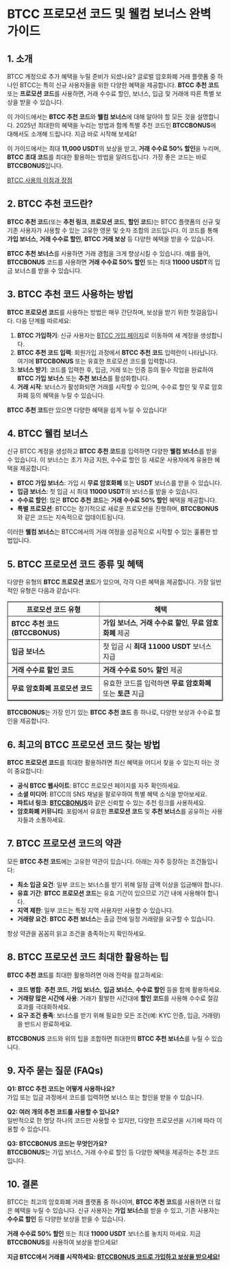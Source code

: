 <h1>BTCC 프로모션 코드 및 웰컴 보너스 완벽 가이드</h1>
<h2>1. 소개</h2>
<p>BTCC 계정으로 추가 혜택을 누릴 준비가 되셨나요? 글로벌 암호화폐 거래 플랫폼 중 하나인 BTCC는 특히 신규 사용자들을 위한 다양한 혜택을 제공합니다. <strong>BTCC 추천 코드</strong> 또는 <strong>프로모션 코드</strong>를 사용하면, 거래 수수료 할인, 보너스, 입금 및 거래에 따른 특별 보상을 받을 수 있습니다.</p>
<p>이 가이드에서는 <strong>BTCC 추천 코드</strong>와 <strong>웰컴 보너스</strong>에 대해 알아야 할 모든 것을 설명합니다. 2025년 최대한의 혜택을 누리는 방법과 함께 특별 추천 코드인 <strong>BTCCBONUS</strong>에 대해서도 소개해 드립니다. 지금 바로 시작해 보세요!</p>
<p>이 가이드에서는 최대 <strong>11,000 USDT</strong>의 보상을 받고, <strong>거래 수수료 50% 할인</strong>을 누리며, <strong>BTCC 초대 코드</strong>를 최대한 활용하는 방법을 알려드립니다. 가장 좋은 코드는 바로 <strong>BTCCBONUS</strong>입니다.</p>
<p><a href="https://partner.btcc.com/us/c/BTCCBONUS/9303" target="_blank">BTCC 사용의 이점과 장점</a></p>

<img src="https://images.mirror-media.xyz/publication-images/oNWY6T4Y7h8h0ZvE5VTje.png?height=500&amp;width=1000" decoding="async" data-nimg="fill" class="css-xah9so" style="position: absolute; inset: 0px; box-sizing: border-box; padding: 0px; border: none; margin: auto; display: block; width: 0px; height: 0px; min-width: 100%; max-width: 100%; min-height: 100%; max-height: 100%;">

<h2>2. BTCC 추천 코드란?</h2>
<p><strong>BTCC 추천 코드</strong>(또는 <strong>추천 링크</strong>, <strong>프로모션 코드</strong>, <strong>할인 코드</strong>)는 BTCC 플랫폼의 신규 및 기존 사용자가 사용할 수 있는 고유한 영문 및 숫자 조합의 코드입니다. 이 코드를 통해 <strong>가입 보너스</strong>, <strong>거래 수수료 할인</strong>, <strong>BTCC 거래 보상</strong> 등 다양한 혜택을 받을 수 있습니다.</p>
<p><strong>BTCC 추천 보너스</strong>를 사용하면 거래 경험을 크게 향상시킬 수 있습니다. 예를 들어, <strong>BTCCBONUS</strong> 코드를 사용하면 <strong>거래 수수료 50% 할인</strong> 또는 최대 <strong>11000 USDT</strong>의 입금 보너스를 받을 수 있습니다.</p>

<h2>3. BTCC 추천 코드 사용하는 방법</h2>
<p><strong>BTCC 프로모션 코드</strong>를 사용하는 방법은 매우 간단하며, 보상을 받기 위한 첫걸음입니다. 다음 단계를 따르세요:</p>
<ol>
<li><strong>BTCC 가입하기</strong>: 신규 사용자는 <a href="https://partner.btcc.com/us/c/BTCCBONUS/9303">BTCC 가입 페이지</a>로 이동하여 새 계정을 생성합니다.</li>
<li><strong>BTCC 추천 코드 입력</strong>: 회원가입 과정에서 <strong>BTCC 추천 코드</strong> 입력란이 나타납니다. 여기에 <strong>BTCCBONUS</strong> 또는 유효한 프로모션 코드를 입력합니다.</li>
<li><strong>보너스 받기</strong>: 코드를 입력한 후, 입금, 거래 또는 인증 등의 필수 작업을 완료하여 <strong>BTCC 가입 보너스</strong> 또는 <strong>추천 보너스</strong>를 활성화합니다.</li>
<li><strong>거래 시작</strong>: 보너스가 활성화되면 거래를 시작할 수 있으며, 수수료 할인 및 무료 암호화폐 등의 혜택을 누릴 수 있습니다.</li>
</ol>
<p><strong>BTCC 추천 코드</strong>만 있으면 다양한 혜택을 쉽게 누릴 수 있습니다!</p>

<h2>4. BTCC 웰컴 보너스</h2>
<p>신규 BTCC 계정을 생성하고 <strong>BTCC 추천 코드</strong>를 입력하면 다양한 <strong>웰컴 보너스</strong>를 받을 수 있습니다. 이 보너스는 초기 자금 지원, 수수료 할인 등 새로운 사용자에게 유용한 혜택을 제공합니다:</p>
<ul>
<li><strong>BTCC 가입 보너스</strong>: 가입 시 <strong>무료 암호화폐</strong> 또는 <strong>USDT</strong> 보너스를 받을 수 있습니다.</li>
<li><strong>입금 보너스</strong>: 첫 입금 시 최대 <strong>11000 USDT</strong>의 보너스를 받을 수 있습니다.</li>
<li><strong>수수료 할인</strong>: 많은 <strong>BTCC 추천 코드</strong>는 <strong>거래 수수료 50% 할인</strong> 혜택을 제공합니다.</li>
<li><strong>특별 프로모션</strong>: BTCC는 정기적으로 새로운 프로모션을 진행하며, <strong>BTCCBONUS</strong>와 같은 코드는 지속적으로 업데이트됩니다.</li>
</ul>
<p>이러한 <strong>웰컴 보너스</strong>는 BTCC에서의 거래 여정을 성공적으로 시작할 수 있는 훌륭한 방법입니다.</p>

<h2>5. BTCC 프로모션 코드 종류 및 혜택</h2>
<p>다양한 유형의 <strong>BTCC 프로모션 코드</strong>가 있으며, 각각 다른 혜택을 제공합니다. 가장 일반적인 유형은 다음과 같습니다:</p>
<table border="1">
<thead>
<tr>
<th>프로모션 코드 유형</th>
<th>혜택</th>
</tr>
</thead>
<tbody>
<tr>
<td><strong>BTCC 추천 코드 (BTCCBONUS)</strong></td>
<td><strong>가입 보너스</strong>, <strong>거래 수수료 할인</strong>, <strong>무료 암호화폐</strong> 제공</td>
</tr>
<tr>
<td><strong>입금 보너스</strong></td>
<td>첫 입금 시 <strong>최대 11000 USDT</strong> 보너스 지급</td>
</tr>
<tr>
<td><strong>거래 수수료 할인 코드</strong></td>
<td><strong>거래 수수료 50% 할인</strong> 제공</td>
</tr>
<tr>
<td><strong>무료 암호화폐 프로모션 코드</strong></td>
<td>유효한 코드를 입력하면 <strong>무료 암호화폐</strong> 또는 <strong>토큰</strong> 지급</td>
</tr>
</tbody>
</table>
<p><strong>BTCCBONUS</strong>는 가장 인기 있는 <strong>BTCC 추천 코드</strong> 중 하나로, 다양한 보상과 수수료 할인을 제공합니다.</p>

<h2>6. 최고의 BTCC 프로모션 코드 찾는 방법</h2>
<p><strong>BTCC 프로모션 코드</strong>를 최대한 활용하려면 최신 혜택을 어디서 찾을 수 있는지 아는 것이 중요합니다:</p>
<ul>
<li><strong>공식 BTCC 웹사이트</strong>: BTCC 프로모션 페이지를 자주 확인하세요.</li>
<li><strong>소셜 미디어</strong>: BTCC의 SNS 채널을 팔로우하여 특별 혜택 소식을 받아보세요.</li>
<li><strong>파트너 링크</strong>: <strong><a href="https://partner.btcc.com/us/c/BTCCBONUS/9303">BTCCBONUS</a></strong>와 같은 신뢰할 수 있는 추천 링크를 사용하세요.</li>
<li><strong>암호화폐 커뮤니티</strong>: 포럼에서 유효한 <strong>프로모션 코드</strong> 및 <strong>추천 보너스</strong>를 공유하는 사용자들과 소통하세요.</li>
</ul>

<h2>7. BTCC 프로모션 코드의 약관</h2>
<p>모든 <strong>BTCC 추천 코드</strong>에는 고유한 약관이 있습니다. 아래는 자주 등장하는 조건들입니다:</p>
<ul>
<li><strong>최소 입금 요건</strong>: 일부 코드는 보너스를 받기 위해 일정 금액 이상을 입금해야 합니다.</li>
<li><strong>유효 기간</strong>: <strong>BTCC 프로모션 코드</strong>는 유효 기간이 있으므로 기간 내에 사용해야 합니다.</li>
<li><strong>지역 제한</strong>: 일부 코드는 특정 지역 사용자만 사용할 수 있습니다.</li>
<li><strong>거래량 요건</strong>: <strong>BTCC 추천 보너스</strong>는 출금 전에 일정 거래량을 요구할 수 있습니다.</li>
</ul>
<p>항상 약관을 꼼꼼히 읽고 조건을 충족하는지 확인하세요.</p>

<h2>8. BTCC 프로모션 코드 최대한 활용하는 팁</h2>
<p><strong>BTCC 추천 코드</strong>를 최대한 활용하려면 아래 전략을 참고하세요:</p>
<ul>
<li><strong>코드 병합</strong>: <strong>추천 코드</strong>, <strong>가입 보너스</strong>, <strong>입금 보너스</strong>, <strong>수수료 할인</strong> 등을 함께 활용하세요.</li>
<li><strong>거래량 많은 시간에 사용</strong>: 거래가 활발한 시간대에 <strong>할인 코드</strong>를 사용해 수수료 절감 효과를 극대화하세요.</li>
<li><strong>요구 조건 충족</strong>: 보너스를 받기 위해 필요한 모든 조건(예: KYC 인증, 입금, 거래량)을 반드시 완료하세요.</li>
</ul>
<p><strong>BTCCBONUS</strong> 코드와 위의 팁을 조합하면 최대한의 <strong>BTCC 추천 보너스</strong>를 누릴 수 있습니다.</p>

<h2>9. 자주 묻는 질문 (FAQs)</h2>
<p><strong>Q1: BTCC 추천 코드는 어떻게 사용하나요?</strong><br>가입 또는 입금 과정에서 코드를 입력하면 보너스 또는 할인을 받을 수 있습니다.</p>
<p><strong>Q2: 여러 개의 추천 코드를 사용할 수 있나요?</strong><br>일반적으로 한 명당 하나의 코드만 사용할 수 있지만, 다양한 프로모션을 시기에 따라 이용할 수 있습니다.</p>
<p><strong>Q3: BTCCBONUS 코드는 무엇인가요?</strong><br><strong>BTCCBONUS</strong>는 가입 보너스, 거래 수수료 할인 등 다양한 혜택을 제공하는 추천 코드입니다.</p>

<h2>10. 결론</h2>
<p>BTCC는 최고의 암호화폐 거래 플랫폼 중 하나이며, <strong>BTCC 추천 코드</strong>를 사용하면 더 많은 혜택을 누릴 수 있습니다. 신규 사용자는 <strong>가입 보너스</strong>를 받을 수 있고, 기존 사용자는 <strong>수수료 할인</strong> 등 다양한 보상을 받을 수 있습니다.</p>
<p><strong>거래 수수료 50% 할인</strong> 또는 최대 <strong>11000 USDT</strong> 보너스를 놓치지 마세요. 지금 <strong>BTCCBONUS</strong>를 사용하여 보상을 받으세요!</p>
<p><strong>지금 BTCC에서 거래를 시작하세요: <a href="https://partner.btcc.com/us/c/BTCCBONUS/9303">BTCCBONUS 코드로 가입하고 보상을 받으세요!</a></strong></p>
